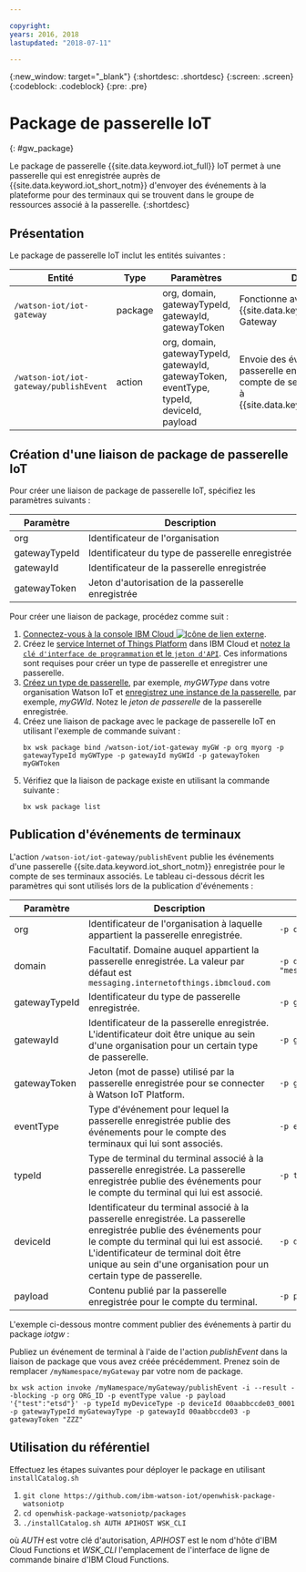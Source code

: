 ```yaml
---

copyright:
years: 2016, 2018
lastupdated: "2018-07-11"

---
```


{:new_window: target="\_blank"}
{:shortdesc: .shortdesc}
{:screen: .screen}
{:codeblock: .codeblock}
{:pre: .pre}

# Package de passerelle IoT 
{: #gw_package}

Le package de passerelle {{site.data.keyword.iot_full}} IoT permet à une passerelle qui est enregistrée auprès de {{site.data.keyword.iot_short_notm}} d'envoyer des événements à la plateforme pour des terminaux qui se trouvent dans le groupe de ressources associé à la passerelle. 
{:shortdesc}


## Présentation

Le package de passerelle IoT inclut les entités suivantes :

| Entité | Type | Paramètres | Description |
| --- | --- | --- | --- |
| `/watson-iot/iot-gateway` | package | org, domain, gatewayTypeId, gatewayId, gatewayToken  | Fonctionne avec {{site.data.keyword.iot_short_notm}} Gateway |
| `/watson-iot/iot-gateway/publishEvent` | action | org, domain, gatewayTypeId, gatewayId, gatewayToken, eventType, typeId, deviceId, payload | Envoie des événements depuis une passerelle enregistrée pour le compte de ses terminaux associés à {{site.data.keyword.iot_short_notm}}   |

## Création d'une liaison de package de passerelle IoT
Pour créer une liaison de package de passerelle IoT, spécifiez les paramètres suivants :

| Paramètre |  Description |
| --- | ---  |
| org | Identificateur de l'organisation |
| gatewayTypeId | Identificateur du type de passerelle enregistrée |
| gatewayId | Identificateur de la passerelle enregistrée |
| gatewayToken | Jeton d'autorisation de la passerelle enregistrée |


Pour créer une liaison de package, procédez comme suit :  
1. [Connectez-vous à la console IBM Cloud ![Icône de lien externe](../../../icons/launch-glyph.svg)](https://console.ng.bluemix.net/).
2. Créez le [service Internet of Things Platform](https://console.bluemix.net/docs/services/IoT/index.html) dans IBM Cloud et [notez la `clé d'interface de programmation` et le `jeton d'API`](https://console.bluemix.net/docs/services/IoT/platform_authorization.html#connecting-applications). Ces informations sont requises pour créer un type de passerelle et enregistrer une passerelle.
3. [Créez un type de passerelle](https://console.bluemix.net/docs/services/IoT/gateways/dashboard.html), par exemple, *myGWType* dans votre organisation Watson IoT et [enregistrez une instance de la passerelle](https://console.bluemix.net/docs/services/IoT/gateways/dashboard.html), par exemple, *myGWId*. Notez le *jeton de passerelle* de la passerelle enregistrée.
4. Créez une liaison de package avec le package de passerelle IoT en utilisant l'exemple de commande suivant :
   ```
   bx wsk package bind /watson-iot/iot-gateway myGW -p org myorg -p gatewayTypeId myGWType -p gatewayId myGWId -p gatewayToken myGWToken
   ```
5. Vérifiez que la liaison de package existe en utilisant la commande suivante :  
   ```
   bx wsk package list
   ```

## Publication d'événements de terminaux

L'action `/watson-iot/iot-gateway/publishEvent` publie les événements d'une passerelle {{site.data.keyword.iot_short_notm}} enregistrée pour le compte de ses terminaux associés. Le tableau ci-dessous décrit les paramètres qui sont utilisés lors de la publication d'événements :  

Paramètre |  Description | Exemple
------------- | ------------- | -------------
org | Identificateur de l'organisation à laquelle appartient la passerelle enregistrée.  | `-p org "uguhsp"`
domain | Facultatif. Domaine auquel appartient la passerelle enregistrée. La valeur par défaut est `messaging.internetofthings.ibmcloud.com` | `-p domain "messaging.internetofthings.ibmcloud.com"`
gatewayTypeId | Identificateur du type de passerelle enregistrée. | `-p gatewayTypeId "myGatewayType"`
gatewayId | Identificateur de la passerelle enregistrée. L'identificateur doit être unique au sein d'une organisation pour un certain type de passerelle. | `-p gatewayId "00aabbccde03"`
gatewayToken | Jeton (mot de passe) utilisé par la passerelle enregistrée pour se connecter à Watson IoT Platform.  | `-p gatewayToken "ZZZ"`
eventType | Type d'événement pour lequel la passerelle enregistrée publie des événements pour le compte des terminaux qui lui sont associés. | `-p eventType "evt"`
typeId | Type de terminal du terminal associé à la passerelle enregistrée. La passerelle enregistrée publie des événements pour le compte du terminal qui lui est associé. | `-p typeId "myDeviceType"`
deviceId | Identificateur du terminal associé à la passerelle enregistrée. La passerelle enregistrée publie des événements pour le compte du terminal qui lui est associé. L'identificateur de terminal doit être unique au sein d'une organisation pour un certain type de passerelle. | `-p deviceId "00aabbccde03_0001"`
payload | Contenu publié par la passerelle enregistrée pour le compte du terminal. | `-p payload "{'d':{'temp':38}}"`


L'exemple ci-dessous montre comment publier des événements à partir du package *iotgw* :

Publiez un événement de terminal à l'aide de l'action *publishEvent* dans la liaison de package que vous avez créée précédemment. Prenez soin de remplacer `/myNamespace/myGateway` par votre nom de package.

 ``` 
 bx wsk action invoke /myNamespace/myGateway/publishEvent -i --result --blocking -p org ORG_ID -p eventType value -p payload '{"test":"etsd"}' -p typeId myDeviceType -p deviceId 00aabbccde03_0001 -p gatewayTypeId myGatewayType -p gatewayId 00aabbccde03 -p gatewayToken "ZZZ"
 ```

 ## Utilisation du référentiel

Effectuez les étapes suivantes pour déployer le package en utilisant `installCatalog.sh`
1. `git clone https://github.com/ibm-watson-iot/openwhisk-package-watsoniotp`
2. `cd openwhisk-package-watsoniotp/packages`
3. `./installCatalog.sh AUTH APIHOST WSK_CLI`

où *AUTH* est votre clé d'autorisation, *APIHOST* est le nom d'hôte d'IBM Cloud Functions et *WSK_CLI* l'emplacement de l'interface de ligne de commande binaire d'IBM Cloud Functions.
